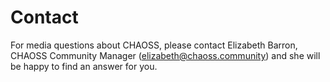 # Contact

For media questions about CHAOSS, please contact Elizabeth Barron, CHAOSS Community Manager (elizabeth@chaoss.community) and she will be happy to find an answer for you.

